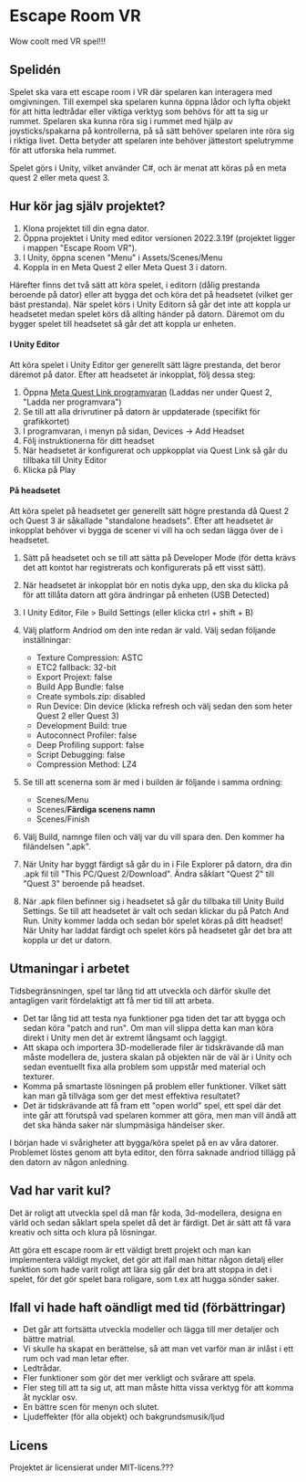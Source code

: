 # Escape Room VR
Wow coolt med VR spel!!!

## Spelidén
Spelet ska vara ett escape room i VR där spelaren kan interagera med omgivningen. Till exempel ska spelaren kunna öppna lådor och lyfta objekt för att hitta ledtrådar eller viktiga verktyg som behövs för att ta sig ur rummet. 
Spelaren ska kunna röra sig i rummet med hjälp av joysticks/spakarna på kontrollerna, på så sätt behöver spelaren inte röra sig i riktiga livet. Detta betyder att spelaren inte behöver jättestort spelutrymme för att utforska hela rummet.

Spelet görs i Unity, vilket använder C#, och är menat att köras på en meta quest 2 eller meta quest 3.


## Hur kör jag själv projektet?
1. Klona projektet till din egna dator.
2. Öppna projektet i Unity med editor versionen 2022.3.19f (projektet ligger i mappen "Escape Room VR").
3. I Unity, öppna scenen "Menu" i Assets/Scenes/Menu
4. Koppla in en Meta Quest 2 eller Meta Quest 3 i datorn.

Härefter finns det två sätt att köra spelet, i editorn (dålig prestanda beroende på dator) eller att bygga det och köra det på headsetet (vilket ger bäst prestanda).
När spelet körs i Unity Editorn så går det inte att koppla ur headsetet medan spelet körs då allting händer på datorn. Däremot om du bygger spelet till headsetet så går det att koppla ur enheten.

#### I Unity Editor
Att köra spelet i Unity Editor ger generellt sätt lägre prestanda, det beror däremot på dator.
Efter att headsetet är inkopplat, följ dessa steg:
1. Öppna  [Meta Quest Link programvaran](https://www.meta.com/se/quest/setup/) (Laddas ner under Quest 2, "Ladda ner programvara")
2. Se till att alla drivrutiner på datorn är uppdaterade (specifikt för grafikkortet)
3. I programvaran, i menyn på sidan, Devices -> Add Headset
4. Följ instruktionerna för ditt headset
5. När headsetet är konfigurerat och uppkopplat via Quest Link så går du tillbaka till Unity Editor
6. Klicka på Play

#### På headsetet
Att köra spelet på headsetet ger generellt sätt högre prestanda då Quest 2 och Quest 3 är såkallade "standalone headsets".
Efter att headsetet är inkopplat behöver vi bygga de scener vi vill ha och sedan lägga över de i headsetet.
1. Sätt på headsetet och se till att sätta på Developer Mode (för detta krävs det att kontot har registrerats och konfigurerats på ett visst sätt).
2. När headsetet är inkopplat bör en notis dyka upp, den ska du klicka på för att tillåta datorn att göra ändringar på enheten (USB Detected)
3. I Unity Editor, File > Build Settings (eller klicka ctrl + shift + B)
4. Välj platform Andriod om den inte redan är vald. Välj sedan följande inställningar:
   - Texture Compression: ASTC
   - ETC2 fallback: 32-bit
   - Export Projext: false
   - Build App Bundle: false
   - Create symbols.zip: disabled
   - Run Device: Din device (klicka refresh och välj sedan den som heter Quest 2 eller Quest 3)
   - Development Build: true
   - Autoconnect Profiler: false
   - Deep Profiling support: false
   - Script Debugging: false
   - Compression Method: LZ4

5. Se till att scenerna som är med i builden är följande i samma ordning:
   -  Scenes/Menu
   -  Scenes/**Färdiga scenens namn**
   -  Scenes/Finish
7. Välj Build, namnge filen och välj var du vill spara den. Den kommer ha filändelsen ".apk".
8. När Unity har byggt färdigt så går du in i File Explorer på datorn, dra din .apk fil till "This PC/Quest 2/Download". Ändra såklart "Quest 2" till "Quest 3" beroende på headset.
9. När .apk filen befinner sig i headsetet så går du tillbaka till Unity Build Settings. Se till att headsetet är valt och sedan klickar du på Patch And Run. Unity kommer ladda och sedan bör spelet köras på ditt headset!
När Unity har laddat färdigt och spelet körs på headsetet går det bra att koppla ur det ur datorn.


## Utmaningar i arbetet
Tidsbegränsningen, spel tar lång tid att utveckla och därför skulle det antagligen varit fördelaktigt att få mer tid till att arbeta.
- Det tar lång tid att testa nya funktioner pga tiden det tar att bygga och sedan köra "patch and run". Om man vill slippa detta kan man köra direkt i Unity men det är extremt långsamt och laggigt.
- Att skapa och importera 3D-modellerade filer är tidskrävande då man måste modellera de, justera skalan på objekten när de väl är i Unity och sedan eventuellt fixa alla problem som uppstår med material och texturer.
- Komma på smartaste lösningen på problem eller funktioner. Vilket sätt kan man gå tillväga som ger det mest effektiva resultatet?
- Det är tidskrävande att få fram ett "open world" spel, ett spel där det inte går att förutspå vad spelaren kommer att göra, men man vill ändå att det ska hända saker när slumpmäsiga händelser sker.

I början hade vi svårigheter att bygga/köra spelet på en av våra datorer. Problemet löstes genom att byta editor, den förra saknade andriod tillägg på den datorn av någon anledning.


## Vad har varit kul?
Det är roligt att utveckla spel då man får koda, 3d-modellera, designa en värld och sedan såklart spela spelet då det är färdigt. Det är sätt att få vara kreativ och sitta och klura på lösningar. 

Att göra ett escape room är ett väldigt brett projekt och man kan implementera väldigt mycket, det gör att ifall man hittar någon detalj eller funktion som hade varit roligt att lära sig går det bra att stoppa in det i spelet, för det gör spelet bara roligare, som t.ex att hugga sönder saker. 


## Ifall vi hade haft oändligt med tid (förbättringar)
- Det går att fortsätta utveckla modeller och lägga till mer detaljer och bättre matrial.
- Vi skulle ha skapat en berättelse, så att man vet varför man är inlåst i ett rum och vad man letar efter.
- Ledtrådar.
- Fler funktioner som gör det mer verkligt och svårare att spela.
- Fler steg till att ta sig ut, att man måste hitta vissa verktyg för att komma åt nycklar osv.
- En bättre scen för menyn och slutet.
- Ljudeffekter (för alla objekt) och bakgrundsmusik/ljud

## Licens
Projektet är licensierat under MIT-licens.???
